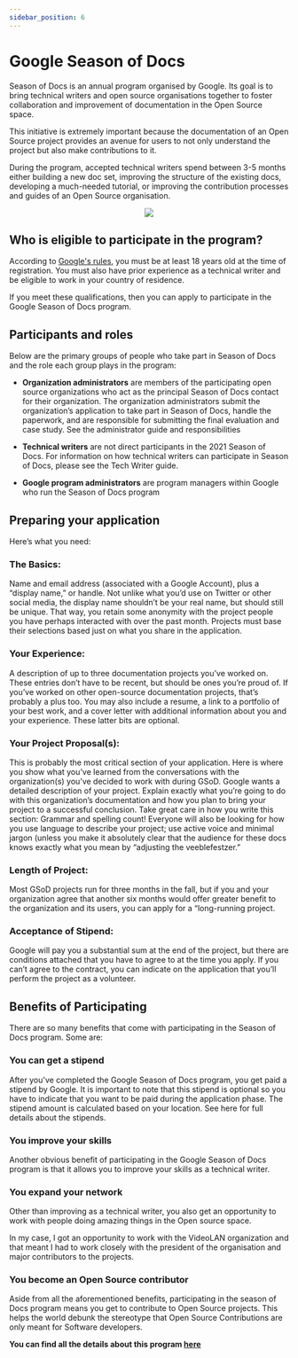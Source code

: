 ```yaml
---
sidebar_position: 6
---
```


# Google Season of Docs

Season of Docs is an annual program organised by Google. Its goal is to bring technical writers and open source organisations together to foster collaboration and improvement of documentation in the Open Source space.

This initiative is extremely important because the documentation of an Open Source project provides an avenue for users to not only understand the project but also make contributions to it.

During the program, accepted technical writers spend between 3-5 months either building a new doc set, improving the structure of the existing docs, developing a much-needed tutorial, or improving the contribution processes and guides of an Open Source organisation.

<p align="center">
    <img src="https://developers.google.com/season-of-docs/images/logo/SeasonofDocs_Logo_SecondaryGrey_300ppi.png"/>
</p>




## Who is eligible to participate in the program?

According to [Google's rules](https://developers.google.com/season-of-docs/docs), you must be at least 18 years old at the time of registration. You must also have prior experience as a technical writer and be eligible to work in your country of residence.

If you meet these qualifications, then you can apply to participate in the Google Season of Docs program.


## Participants and roles
Below are the primary groups of people who take part in Season of Docs and the role each group plays in the program:

- **Organization administrators** are members of the participating open source organizations who act as the principal Season of Docs contact for their organization. The organization administrators submit the organization’s application to take part in Season of Docs, handle the paperwork, and are responsible for submitting the final evaluation and case study. See the administrator guide and responsibilities

- **Technical writers** are not direct participants in the 2021 Season of Docs. For information on how technical writers can participate in Season of Docs, please see the Tech Writer guide.

- **Google program administrators** are program managers within Google who run the Season of Docs program

## Preparing your application
Here’s what you need:
### The Basics: 
Name and email address (associated with a Google Account), plus a “display name,” or handle. Not unlike what you’d use on Twitter or other social media, the display name shouldn’t be your real name, but should still be unique. That way, you retain some anonymity with the project people you have perhaps interacted with over the past month. Projects must base their selections based just on what you share in the application.

### Your Experience:
 A description of up to three documentation projects you’ve worked on. These entries don’t have to be recent, but should be ones you’re proud of. If you’ve worked on other open-source documentation projects, that’s probably a plus too. You may also include a resume, a link to a portfolio of your best work, and a cover letter with additional information about you and your experience. These latter bits are optional.

### Your Project Proposal(s): 
This is probably the most critical section of your application. Here is where you show what you’ve learned from the conversations with the organization(s) you’ve decided to work with during GSoD. Google wants a detailed description of your project. Explain exactly what you’re going to do with this organization’s documentation and how you plan to bring your project to a successful conclusion. Take great care in how you write this section: Grammar and spelling count! Everyone will also be looking for how you use language to describe your project; use active voice and minimal jargon (unless you make it absolutely clear that the audience for these docs knows exactly what you mean by “adjusting the veeblefestzer.”

### Length of Project:
Most GSoD projects run for three months in the fall, but if you and your organization agree that another six months would offer greater benefit to the organization and its users, you can apply for a “long-running project.

### Acceptance of Stipend: 
Google will pay you a substantial sum at the end of the project, but there are conditions attached that you have to agree to at the time you apply. If you can’t agree to the contract, you can indicate on the application that you’ll perform the project as a volunteer.


## Benefits of Participating
There are so many benefits that come with participating in the Season of Docs program. Some are:

### You can get a stipend
After you've completed the Google Season of Docs program, you get paid a stipend by Google. It is important to note that this stipend is optional so you have to indicate that you want to be paid during the application phase.
The stipend amount is calculated based on your location. See here for full details about the stipends.

### You improve your skills
Another obvious benefit of participating in the Google Season of Docs program is that it allows you to improve your skills as a technical writer.

### You expand your network
Other than improving as a technical writer, you also get an opportunity to work with people doing amazing things in the Open source space.

In my case, I got an opportunity to work with the VideoLAN organization and that meant I had to work closely with the president of the organisation and major contributors to the projects.

### You become an Open Source contributor
Aside from all the aforementioned benefits, participating in the season of Docs program means you get to contribute to Open Source projects. This helps the world debunk the stereotype that Open Source Contributions are only meant for Software developers.

**You can find all the details about this program [here](https://developers.google.com/season-of-docs)**